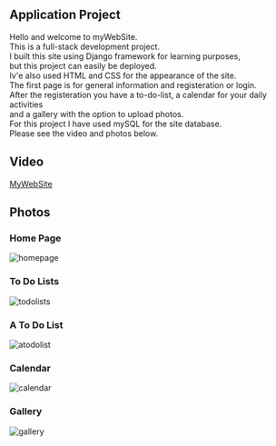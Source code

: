 ## Application Project

Hello and welcome to myWebSite.   
This is a full-stack development project.  
I built this site using Django framework for learning purposes,  
but this project can easily be deployed.   
Iv'e also used HTML and CSS for the appearance of the site.  
The first page is for general information and registeration or login.  
After the registeration you have a to-do-list, a calendar for your daily activities   
and a gallery with the option to upload photos.  
For this project I have used mySQL for the site database.  
Please see the video and photos below.  


## Video
[MyWebSite](https://www.youtube.com/watch?v=pq5UV3e_A6k&t=1s)

## Photos

### Home Page
![homepage](https://user-images.githubusercontent.com/81361291/198885041-b7f26185-bf10-4f50-a718-a42af035353f.PNG)

### To Do Lists
![todolists](https://user-images.githubusercontent.com/81361291/198885050-8b74675b-12b0-49a0-bbd2-1c315508c31d.PNG)

### A To Do List
![atodolist](https://user-images.githubusercontent.com/81361291/198885098-f4ce7cf3-6504-4998-853b-7c2006044e39.PNG)

### Calendar
![calendar](https://user-images.githubusercontent.com/81361291/198885618-985c118f-8844-4ae2-b7be-e9e669419ffb.PNG)

### Gallery
![gallery](https://user-images.githubusercontent.com/81361291/198886069-c616836b-8d76-457f-bf2c-1fb9be66add1.PNG)
